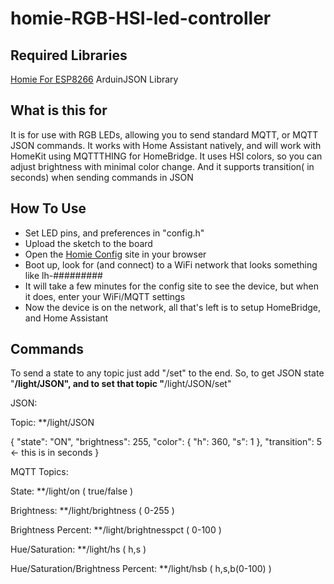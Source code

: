 # homie-RGB-HSI-led-controller

## Required Libraries
[Homie For ESP8266](http://marvinroger.github.io/homie-esp8266/)
ArduinJSON Library

## What is this for
It is for use with RGB LEDs, allowing you to send standard MQTT, or MQTT JSON commands. It works with Home Assistant natively, and will work with HomeKit using MQTTTHING for HomeBridge. It uses HSI colors, so you can adjust brightness with minimal color change. And it supports transition( in seconds) when sending commands in JSON

## How To Use
- Set LED pins, and preferences in "config.h"
- Upload the sketch to the board
- Open the [Homie Config](http://marvinroger.github.io/homie-esp8266/configurators/v2/) site in your browser
- Boot up, look for (and connect) to a WiFi network that looks something like lh-#########
- It will take a few minutes for the config site to see the device, but when it does, enter your WiFi/MQTT settings
- Now the device is on the network, all that's left is to setup HomeBridge, and Home Assistant

## Commands
To send a state to any topic just add "/set" to the end.
So, to get JSON state "**/light/JSON", and to set that topic "**/light/JSON/set"

JSON:

Topic: **/light/JSON

{
	"state": "ON",
	"brightness": 255,
	"color": {
		"h": 360,
		"s": 1
	},
	"transition": 5 <- this is in seconds
}

MQTT Topics:

State: **/light/on ( true/false )

Brightness: **/light/brightness ( 0-255 )

Brightness Percent: **/light/brightnesspct ( 0-100 )

Hue/Saturation: **/light/hs ( h,s )

Hue/Saturation/Brightness Percent: **/light/hsb ( h,s,b(0-100) )
